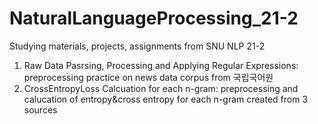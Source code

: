 # NaturalLanguageProcessing_21-2
Studying materials, projects, assignments from SNU NLP 21-2

1. Raw Data Pasrsing, Processing and Applying Regular Expressions: preprocessing practice on news data corpus from 국립국어원
2. CrossEntropyLoss Calcuation for each n-gram: preprocessing and calucation of entropy&cross entropy for each n-gram created from 3 sources
